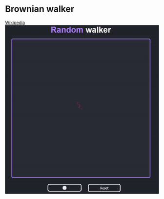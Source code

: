 # Brownian walker

[Wikipedia](https://en.wikipedia.org/wiki/Random_walk)\
[![Brownian walker gif](/walker.gif)](https://nonvegan.github.io/random-walker)
